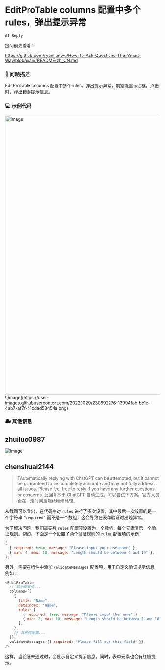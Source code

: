 # EditProTable columns 配置中多个rules，弹出提示异常

`AI Reply`

提问前先看看：

https://github.com/ryanhanwu/How-To-Ask-Questions-The-Smart-Way/blob/main/README-zh_CN.md

### 🧐 问题描述

EditProTable columns 配置中多个rules，弹出提示异常，期望能显示红框。点击时，弹出错误提示信息。

<!--
详细地描述问题，让大家都能理解
-->

### 💻 示例代码

<img width="909" alt="image" src="https://user-images.githubusercontent.com/20220029/230891944-b8cc1f74-cab6-48e8-b8d2-4bbcc1afd136.png">
![image](https://user-images.githubusercontent.com/20220029/230892276-13994fab-bc1e-4ab7-af7f-41cdad58454a.png)

<!--
如果你有解决方案，在这里清晰地阐述
-->

### 🚑 其他信息

<!--
如截图等其他信息可以贴在这里
-->

## zhuiluo0987

![image](https://user-images.githubusercontent.com/20220029/230892482-7d703dd1-97e1-4c7e-a535-36b4d2fc1ca9.png)

## chenshuai2144

> TAutomatically replying with ChatGPT can be attempted, but it cannot be guaranteed to be completely accurate and may not fully address all issues. Please feel free to reply if you have any further questions or concerns.
> 此回复基于 ChatGPT 自动生成，可以尝试下方案，官方人员会在一定时间后继续继续处理。

从截图可以看出，在代码中对 `rules` 进行了多次设置，其中最后一次设置的是一个字符串 `"required"` 而不是一个数组，这会导致在表单验证时出现异常。

为了解决问题，我们需要将 `rules` 配置项设置为一个数组，每个元素表示一个验证规则。例如，下面是一个设置了两个验证规则的 `rules` 配置项的示例：

```javascript
[
  { required: true, message: "Please input your username" },
  { min: 4, max: 10, message: "Length should be between 4 and 10" },
];
```

另外，需要在组件中添加 `validateMessages` 配置项，用于自定义验证提示信息。例如：

```javascript
<EditProTable
  // 其他配置项...
  columns={[
    {
      title: "Name",
      dataIndex: "name",
      rules: [
        { required: true, message: "Please input the name" },
        { min: 2, max: 10, message: "Length should be between 2 and 10" },
      ],
    },
    // 其他列配置...
  ]}
  validateMessages={{ required: "Please fill out this field" }}
/>
```

这样，当验证未通过时，会显示自定义提示信息。同时，表单元素也会有红框提示。
